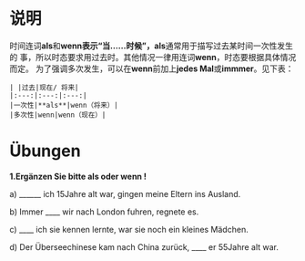 # 说明
   时间连词**als**和**wenn表示“当……时候”，als**通常用于描写过去某时间一次性发生的
   事，所以时态要求用过去时。其他情况一律用连词**wenn**，时态要根据具体情况而定。
   为了强调多次发生，可以在**wenn**前加上**jedes Mal**或**immmer**。见下表：

    | |过去|现在/ 将来|
    |:---:|:---:|:---:|
    |一次性|**als**|wenn（将来）|
    |多次性|wenn|wenn（现在）|

# Übungen
**1.Ergänzen Sie bitte als oder wenn !**

a) ______ ich 15Jahre alt war, gingen meine Eltern ins Ausland.

b) Immer ____ wir nach London fuhren, regnete es.

c) ____ ich sie kennen lernte, war sie noch ein kleines Mädchen.

d) Der Überseechinese kam nach China zurück, ____ er 55Jahre alt war.
